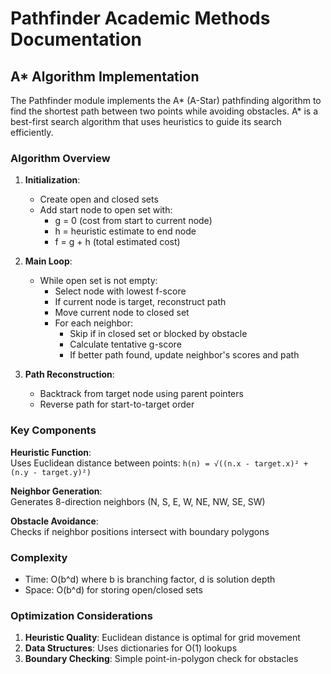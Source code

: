 # Pathfinder Academic Methods Documentation

## A* Algorithm Implementation

The Pathfinder module implements the A* (A-Star) pathfinding algorithm to find the shortest path between two points while avoiding obstacles. A* is a best-first search algorithm that uses heuristics to guide its search efficiently.

### Algorithm Overview

1. **Initialization**:
   - Create open and closed sets
   - Add start node to open set with:
     - g = 0 (cost from start to current node)
     - h = heuristic estimate to end node
     - f = g + h (total estimated cost)

2. **Main Loop**:
   - While open set is not empty:
     - Select node with lowest f-score
     - If current node is target, reconstruct path
     - Move current node to closed set
     - For each neighbor:
       - Skip if in closed set or blocked by obstacle
       - Calculate tentative g-score
       - If better path found, update neighbor's scores and path

3. **Path Reconstruction**:
   - Backtrack from target node using parent pointers
   - Reverse path for start-to-target order

### Key Components

**Heuristic Function**:  
Uses Euclidean distance between points:
`h(n) = √((n.x - target.x)² + (n.y - target.y)²)`

**Neighbor Generation**:  
Generates 8-direction neighbors (N, S, E, W, NE, NW, SE, SW)

**Obstacle Avoidance**:  
Checks if neighbor positions intersect with boundary polygons

### Complexity
- Time: O(b^d) where b is branching factor, d is solution depth
- Space: O(b^d) for storing open/closed sets

### Optimization Considerations
1. **Heuristic Quality**: Euclidean distance is optimal for grid movement
2. **Data Structures**: Uses dictionaries for O(1) lookups
3. **Boundary Checking**: Simple point-in-polygon check for obstacles
